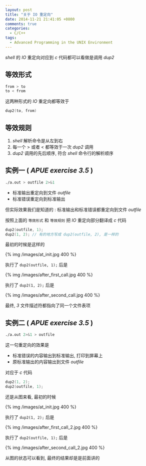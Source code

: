 ```yaml
---
layout: post
title: "关于 IO 重定向"
date: 2014-11-21 21:41:05 +0800
comments: true
categories:
  - C/C++
tags:
  - Advanced Programming in the UNIX Environment
---
```


_shell_ 的 _IO_ 重定向对应到 _c_ 代码都可以看做是调用 _dup2_

<!--more-->

## 等效形式

```bash
from > to
to < from
```

这两种形式的 _IO_ 重定向都等效于

```c
dup2(to, from)
```

## 等效规则

1. _shell_ 解析命令是从左到右
2. 每一个 > 或者 < 都等效于一次 _dup2_ 调用
3. _dup2_ 调用的先后顺序, 符合 _shell_ 命令行的解析顺序

## 实例一 ( _APUE exercise 3.5_ )

```bash
./a.out > outfile 2>&1
```


* 标准输出重定向到文件 _outfile_
* 标准错误重定向到标准输出

但实际效果我们是知道的 : 标准输出和标准错误都重定向到文件 _outfile_

按照上面的 `等效形式` 和 `等效规则` 把 _IO_ 重定向部分翻译成 _c_ 代码

```c
dup2(outfile, 1);
dup2(1, 2);	// 有的地方写成 dup2(outfile, 2), 是一样的
```

最初的时候是这样的


{% img /images/at_init.jpg 400 %}

执行了 `dup2(outfile, 1);` 后是



{% img /images/after_first_call.jpg 400 %}

执行了 `dup2(1, 2);` 后是



{% img /images/after_second_call.jpg 400 %}

最终, _3_ 文件描述符都指向了同一个文件表项

## 实例二 ( _APUE exercise 3.5_ )

```bash
./a.out 2>&1 > outfile
```

这一句重定向的效果是

* 标准错误的内容输出到标准输出, 打印到屏幕上
* 原标准输出的内容输出到文件 _outfile_

对应于 _c_ 代码

```c
dup2(1, 2);
dup2(outfile, 1);   
```

还是从图来看, 最初的时候


{% img /images/at_init.jpg 400 %}

执行了 `dup2(1, 2);` 后是


{% img /images/after_first_call_2.jpg 400 %}

执行了 `dup2(outfile, 1);` 后是


{% img /images/after_second_call_2.jpg 400 %}

从图的状态可以看到, 最终的结果却是是前面讲的
